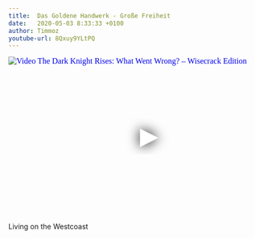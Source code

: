```yaml
---
title:  Das Goldene Handwerk - Große Freiheit
date:   2020-05-03 8:33:33 +0100
author: Timmoz
youtube-url: 8Qxuy9YLtPQ 
---
```

<div class="video-container ">
<iframe
  width="560"
  height="315"
  src="https://www.youtube.com/embed/8Qxuy9YLtPQ"
  srcdoc="<style>*{padding:0;margin:0;overflow:hidden}html,body{height:100%}img,span{position:absolute;width:100%;top:0;bottom:0;margin:auto}span{height:1.5em;text-align:center;font:48px/1.5 sans-serif;color:white;text-shadow:0 0 0.5em black}</style><a href=https://www.youtube.com/embed/8Qxuy9YLtPQ?autoplay=1><img src=https://img.youtube.com/vi/8Qxuy9YLtPQ/hqdefault.jpg alt='Video The Dark Knight Rises: What Went Wrong? – Wisecrack Edition'><span>▶</span></a>"
  frameborder="0"
  allow="accelerometer; autoplay; encrypted-media; gyroscope; picture-in-picture"
  allowfullscreen
></iframe>
</div>

Living on the Westcoast
